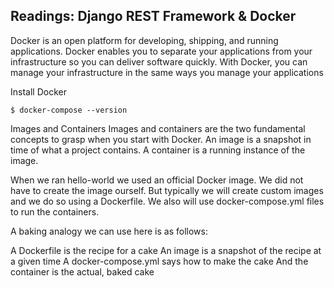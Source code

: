 ## Readings: Django REST Framework & Docker


Docker is an open platform for developing, shipping, and running applications. Docker enables you to separate your applications from your infrastructure so you can deliver software quickly. With Docker, you can manage your infrastructure in the same ways you manage your applications

Install Docker
```
$ docker-compose --version

```

Images and Containers
Images and containers are the two fundamental concepts to grasp when you start with Docker. An image is a snapshot in time of what a project contains. A container is a running instance of the image.

When we ran hello-world we used an official Docker image. We did not have to create the image ourself. But typically we will create custom images and we do so using a Dockerfile. We also will use docker-compose.yml files to run the containers.

A baking analogy we can use here is as follows:

A Dockerfile is the recipe for a cake
An image is a snapshot of the recipe at a given time
A docker-compose.yml says how to make the cake
And the container is the actual, baked cake
